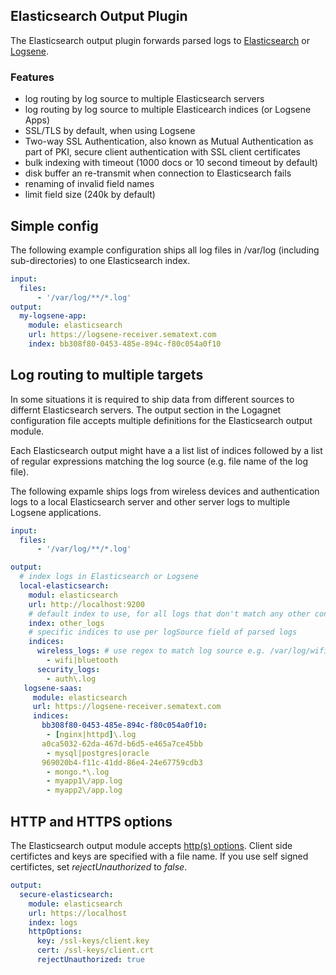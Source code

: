## Elasticsearch Output Plugin

The Elasticsearch output plugin forwards parsed logs to [Elasticsearch](https://www.elastic.co/products/elasticsearch) or [Logsene](https://sematext.com/logsene). 

### Features
- log routing by log source to multiple Elasticsearch servers
- log routing by log source to multiple Elasticearch indices (or Logsene Apps)
- SSL/TLS by default, when using Logsene
- Two-way SSL Authentication, also known as Mutual Authentication as part of PKI, secure client authentication with SSL client certificates
- bulk indexing with timeout (1000 docs or 10 second timeout by default)
- disk buffer an re-transmit when connection to Elasticsearch fails
- renaming of invalid field names
- limit field size (240k by default)

## Simple config

The following example configuration ships all log files in /var/log (including sub-directories) to one Elasticsearch index. 

```yml
input:
  files:
      - '/var/log/**/*.log'
output:
  my-logsene-app: 
    module: elasticsearch
    url: https://logsene-receiver.sematext.com 
    index: bb308f80-0453-485e-894c-f80c054a0f10 
```

## Log routing to multiple targets

In some situations it is required to ship data from different sources to differnt Elasticsearch servers. The output section in the Logagnet configuration file accepts multiple definitions for the Elasticsearch output module. 

Each Elasticsearch output might have a a list list of indices followed by a list of regular expressions matching the log source (e.g. file name of the log file). 

The following expamle ships logs from wireless devices and authentication logs to a local Elasticsearch server and other server logs to multiple Logsene applications. 

```yaml
input:
  files:
      - '/var/log/**/*.log'

output:
  # index logs in Elasticsearch or Logsene
  local-elasticsearch: 
    modul: elasticsearch
    url: http://localhost:9200
    # default index to use, for all logs that don't match any other configuration
    index: other_logs
    # specific indices to use per logSource field of parsed logs
    indices: 
      wireless_logs: # use regex to match log source e.g. /var/log/wifi.log
	    - wifi|bluetooth
	  security_logs: 
        - auth\.log
   logsene-saas:
   	 module: elasticsearch
   	 url: https://logsene-receiver.sematext.com
   	 indices:
   	   bb308f80-0453-485e-894c-f80c054a0f10:
   	   	- [nginx|httpd]\.log
   	   a0ca5032-62da-467d-b6d5-e465a7ce45bb
   	   	- mysql|postgres|oracle
   	   969020b4-f11c-41dd-86e4-24e67759cdb3
   	   	- mongo.*\.log
   	   	- myapp1\/app.log
   	   	- myapp2\/app.log
```

## HTTP and HTTPS options

The Elasticsearch output module accepts [http(s) options](https://nodejs.org/api/https.html#https_https_request_options_callback). Client side certifictes and keys are specified with a file name. If you use self signed certifictes, set  _rejectUnauthorized_ to _false_.

```yaml
output:
  secure-elasticsearch: 
    module: elasticsearch
    url: https://localhost 
    index: logs 
    httpOptions:
      key: /ssl-keys/client.key
      cert: /ssl-keys/client.crt
      rejectUnauthorized: true
```





